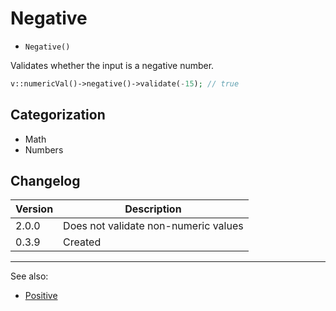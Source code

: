 # Negative

- `Negative()`

Validates whether the input is a negative number.

```php
v::numericVal()->negative()->validate(-15); // true
```

## Categorization

- Math
- Numbers

## Changelog

Version | Description
--------|-------------
  2.0.0 | Does not validate non-numeric values
  0.3.9 | Created

***
See also:

- [Positive](Positive.md)
